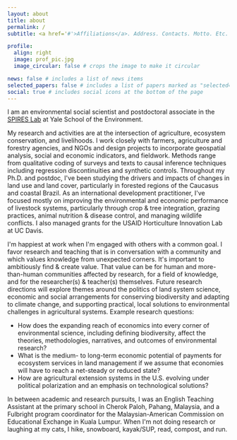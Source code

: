 ```yaml
---
layout: about
title: about
permalink: /
subtitle: <a href='#'>Affiliations</a>. Address. Contacts. Motto. Etc.

profile:
  align: right
  image: prof_pic.jpg
  image_circular: false # crops the image to make it circular

news: false # includes a list of news items
selected_papers: false # includes a list of papers marked as "selected={true}"
social: true # includes social icons at the bottom of the page
---
```


I am an environmental social scientist and postdoctoral associate in the <a href="https://sanford-lab.github.io/">SPIRES Lab</a> at Yale School of the Environment.

My research and activities are at the intersection of agriculture, ecosystem conservation, and livelihoods. I work closely with farmers, agriculture and forestry agencies, and NGOs and design projects to incorporate geospatial analysis, social and economic indicators, and fieldwork. Methods range from qualitative coding of surveys and texts to causal inference techniques including regression discontinuities and synthetic controls. Throughout my Ph.D. and postdoc, I've been studying the drivers and impacts of changes in land use and land cover, particularly in forested regions of the Caucasus and coastal Brazil. As an international development practitioner, I've focused mostly on improving the environmental and economic performance of livestock systems, particularly through crop & tree integration, grazing practices, animal nutrition & disease control, and managing wildlife conflicts. I also managed grants for the USAID Horticulture Innovation Lab at UC Davis. 

I'm happiest at work when I'm engaged with others with a common goal. I favor research and teaching that is in conversation with a community and which values knowledge from unexpected corners. It's important to ambitiously find & create value. That value can be for human and more-than-human communities affected by research, for a field of knowledge, and for the researcher(s) & teacher(s) themselves.  Future research directions will explore themes around the politics of land system science, economic and social arrangements for conserving biodiversity and adapting to climate change, and supporting practical, local solutions to environmental challenges in agricultural systems. Example research questions: 
<ul>
  <li>How does the expanding reach of economics into every corner of environmental science, including defining biodiversity, affect the theories, methodologies, narratives, and outcomes of environmental research?</li>
  <li>What is the medium- to long-term economic potential of payments for ecosystem services in land management if we assume that economies will have to reach a net-steady or reduced state? </li>
  <li>How are agricultural extension systems in the U.S. evolving under political polarization and an emphasis on technological solutions?</li>
</ul>

In between academic and research pursuits, I was an English Teaching Assistant at the primary school in Cherok Paloh, Pahang, Malaysia, and a Fulbright program coordinator for the Malaysian-American Commission on Educational Exchange in Kuala Lumpur. When I'm not doing research or laughing at my cats, I hike, snowboard, kayak/SUP, read, compost, and run.
